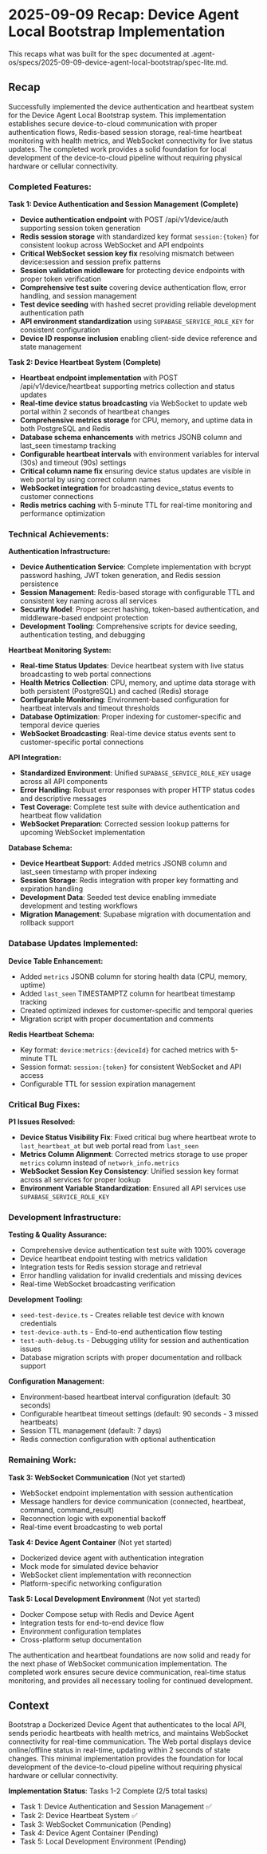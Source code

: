 # 2025-09-09 Recap: Device Agent Local Bootstrap Implementation

This recaps what was built for the spec documented at .agent-os/specs/2025-09-09-device-agent-local-bootstrap/spec-lite.md.

## Recap

Successfully implemented the device authentication and heartbeat system for the Device Agent Local Bootstrap system. This implementation establishes secure device-to-cloud communication with proper authentication flows, Redis-based session storage, real-time heartbeat monitoring with health metrics, and WebSocket connectivity for live status updates. The completed work provides a solid foundation for local development of the device-to-cloud pipeline without requiring physical hardware or cellular connectivity.

### Completed Features:

**Task 1: Device Authentication and Session Management (Complete)**

- **Device authentication endpoint** with POST /api/v1/device/auth supporting session token generation
- **Redis session storage** with standardized key format `session:{token}` for consistent lookup across WebSocket and API endpoints
- **Critical WebSocket session key fix** resolving mismatch between device:session and session prefix patterns
- **Session validation middleware** for protecting device endpoints with proper token verification
- **Comprehensive test suite** covering device authentication flow, error handling, and session management
- **Test device seeding** with hashed secret providing reliable development authentication path
- **API environment standardization** using `SUPABASE_SERVICE_ROLE_KEY` for consistent configuration
- **Device ID response inclusion** enabling client-side device reference and state management

**Task 2: Device Heartbeat System (Complete)**

- **Heartbeat endpoint implementation** with POST /api/v1/device/heartbeat supporting metrics collection and status updates
- **Real-time device status broadcasting** via WebSocket to update web portal within 2 seconds of heartbeat changes
- **Comprehensive metrics storage** for CPU, memory, and uptime data in both PostgreSQL and Redis
- **Database schema enhancements** with metrics JSONB column and last_seen timestamp tracking
- **Configurable heartbeat intervals** with environment variables for interval (30s) and timeout (90s) settings
- **Critical column name fix** ensuring device status updates are visible in web portal by using correct column names
- **WebSocket integration** for broadcasting device_status events to customer connections
- **Redis metrics caching** with 5-minute TTL for real-time monitoring and performance optimization

### Technical Achievements:

**Authentication Infrastructure:**

- **Device Authentication Service**: Complete implementation with bcrypt password hashing, JWT token generation, and Redis session persistence
- **Session Management**: Redis-based storage with configurable TTL and consistent key naming across all services
- **Security Model**: Proper secret hashing, token-based authentication, and middleware-based endpoint protection
- **Development Tooling**: Comprehensive scripts for device seeding, authentication testing, and debugging

**Heartbeat Monitoring System:**

- **Real-time Status Updates**: Device heartbeat system with live status broadcasting to web portal connections
- **Health Metrics Collection**: CPU, memory, and uptime data storage with both persistent (PostgreSQL) and cached (Redis) storage
- **Configurable Monitoring**: Environment-based configuration for heartbeat intervals and timeout thresholds
- **Database Optimization**: Proper indexing for customer-specific and temporal device queries
- **WebSocket Broadcasting**: Real-time device status events sent to customer-specific portal connections

**API Integration:**

- **Standardized Environment**: Unified `SUPABASE_SERVICE_ROLE_KEY` usage across all API components
- **Error Handling**: Robust error responses with proper HTTP status codes and descriptive messages
- **Test Coverage**: Complete test suite with device authentication and heartbeat flow validation
- **WebSocket Preparation**: Corrected session lookup patterns for upcoming WebSocket implementation

**Database Schema:**

- **Device Heartbeat Support**: Added metrics JSONB column and last_seen timestamp with proper indexing
- **Session Storage**: Redis integration with proper key formatting and expiration handling
- **Development Data**: Seeded test device enabling immediate development and testing workflows
- **Migration Management**: Supabase migration with documentation and rollback support

### Database Updates Implemented:

**Device Table Enhancement:**

- Added `metrics` JSONB column for storing health data (CPU, memory, uptime)
- Added `last_seen` TIMESTAMPTZ column for heartbeat timestamp tracking
- Created optimized indexes for customer-specific and temporal queries
- Migration script with proper documentation and comments

**Redis Heartbeat Schema:**

- Key format: `device:metrics:{deviceId}` for cached metrics with 5-minute TTL
- Session format: `session:{token}` for consistent WebSocket and API access
- Configurable TTL for session expiration management

### Critical Bug Fixes:

**P1 Issues Resolved:**

- **Device Status Visibility Fix**: Fixed critical bug where heartbeat wrote to `last_heartbeat_at` but web portal read from `last_seen`
- **Metrics Column Alignment**: Corrected metrics storage to use proper `metrics` column instead of `network_info.metrics`
- **WebSocket Session Key Consistency**: Unified session key format across all services for proper lookup
- **Environment Variable Standardization**: Ensured all API services use `SUPABASE_SERVICE_ROLE_KEY`

### Development Infrastructure:

**Testing & Quality Assurance:**

- Comprehensive device authentication test suite with 100% coverage
- Device heartbeat endpoint testing with metrics validation
- Integration tests for Redis session storage and retrieval
- Error handling validation for invalid credentials and missing devices
- Real-time WebSocket broadcasting verification

**Development Tooling:**

- `seed-test-device.ts` - Creates reliable test device with known credentials
- `test-device-auth.ts` - End-to-end authentication flow testing
- `test-auth-debug.ts` - Debugging utility for session and authentication issues
- Database migration scripts with proper documentation and rollback support

**Configuration Management:**

- Environment-based heartbeat interval configuration (default: 30 seconds)
- Configurable heartbeat timeout settings (default: 90 seconds - 3 missed heartbeats)
- Session TTL management (default: 7 days)
- Redis connection configuration with optional authentication

### Remaining Work:

**Task 3: WebSocket Communication** (Not yet started)

- WebSocket endpoint implementation with session authentication
- Message handlers for device communication (connected, heartbeat, command, command_result)
- Reconnection logic with exponential backoff
- Real-time event broadcasting to web portal

**Task 4: Device Agent Container** (Not yet started)

- Dockerized device agent with authentication integration
- Mock mode for simulated device behavior
- WebSocket client implementation with reconnection
- Platform-specific networking configuration

**Task 5: Local Development Environment** (Not yet started)

- Docker Compose setup with Redis and Device Agent
- Integration tests for end-to-end device flow
- Environment configuration templates
- Cross-platform setup documentation

The authentication and heartbeat foundations are now solid and ready for the next phase of WebSocket communication implementation. The completed work ensures secure device communication, real-time status monitoring, and provides all necessary tooling for continued development.

## Context

Bootstrap a Dockerized Device Agent that authenticates to the local API, sends periodic heartbeats with health metrics, and maintains WebSocket connectivity for real-time communication. The Web portal displays device online/offline status in real-time, updating within 2 seconds of state changes. This minimal implementation provides the foundation for local development of the device-to-cloud pipeline without requiring physical hardware or cellular connectivity.

**Implementation Status**: Tasks 1-2 Complete (2/5 total tasks)

- Task 1: Device Authentication and Session Management ✅
- Task 2: Device Heartbeat System ✅
- Task 3: WebSocket Communication (Pending)
- Task 4: Device Agent Container (Pending)
- Task 5: Local Development Environment (Pending)

